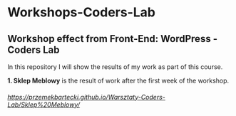# Workshops-Coders-Lab
## Workshop effect from Front-End: WordPress - Coders Lab
In this repository I will show the results of my work as part of this course.

**1. Sklep Meblowy**
 is the result of work after the first week of the workshop.
###### https://przemekbartecki.github.io/Warsztaty-Coders-Lab/Sklep%20Meblowy/

